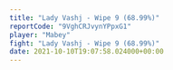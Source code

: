 ```yaml
---
title: "Lady Vashj - Wipe 9 (68.99%)"
reportCode: "9VghCRJvynYPpxG1"
player: "Mabey"
fight: "Lady Vashj - Wipe 9 (68.99%)"
date: 2021-10-10T19:07:58.024000+00:00
---
```

